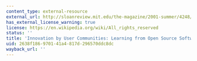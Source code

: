 ```yaml
---
content_type: external-resource
external_url: http://sloanreview.mit.edu/the-magazine/2001-summer/4248/innovation-by-user-communities-learning-from-opensource-software/
has_external_license_warning: true
license: https://en.wikipedia.org/wiki/All_rights_reserved
status: ''
title: 'Innovation by User Communities: Learning from Open Source Software'
uid: 2638f186-9701-41a4-817d-296570ddc8dc
wayback_url: ''
---
```

